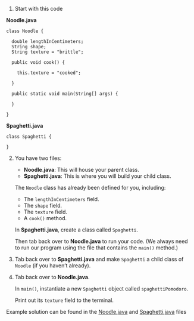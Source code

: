 1. Start with this code

**Noodle.java**

```
class Noodle {
  
  double lengthInCentimeters;
  String shape;
  String texture = "brittle";
  
  public void cook() {
    
    this.texture = "cooked";
    
  }
  
  public static void main(String[] args) {
    
  }
  
}
```

**Spaghetti.java**

```
class Spaghetti {

}
```

2. You have two files:

	- **Noodle.java**: This will house your parent class.
	- **Spaghetti.java**: This is where you will build your child class.

	The ```Noodle``` class has already been defined for you, including:

	- The ```lengthInCentimeters``` field.
	- The ```shape``` field.
	- The ```texture``` field.
	- A ```cook()``` method.

	In **Spaghetti.java**, create a class called ```Spaghetti```.

	Then tab back over to **Noodle.java** to run your code. (We always need to run our program using the file that contains the ```main()``` method.)

3. Tab back over to **Spaghetti.java** and make ```Spaghetti``` a child class of ```Noodle``` (if you haven’t already).

4. Tab back over to **Noodle.java**.

	In ```main()```, instantiate a new ```Spaghetti``` object called ```spaghettiPomodoro```.

	Print out its ```texture``` field to the terminal.

Example solution can be found in the [Noodle.java](https://github.com/keldavis/Java-Practice/blob/master/Foundations/9.%20Inheritance/Intro%20to%20Inheritance/Noodle.java) and [Spaghetti.java](https://github.com/keldavis/Java-Practice/blob/master/Foundations/9.%20Inheritance/Intro%20to%20Inheritance/Spaghetti.java) files